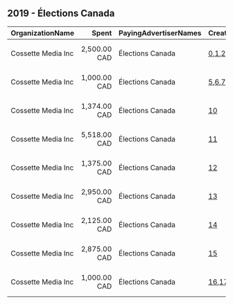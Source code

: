 ## 2019 - Élections Canada 
|OrganizationName|Spent|PayingAdvertiserNames|CreativeUrls|Impressions|Genders|AgeBrackets|CountryCodes|BillingAddresses|CandidateBallotInformation|
|:---|---:|:---|:---|---:|:---|:---|:---|:---|:---|
|Cossette Media Inc|2,500.00 CAD|Élections Canada|[0](https://www.snap.com/political-ads/asset/1ce44b8bb90c36f2056677b143db4157c35547200b07763c535550ece1f29e69?mediaType=MP4),[1](https://www.snap.com/political-ads/asset/0613b631c925e10e4dc2490525d62d8964766b30c60cf83d1ffa7d0bffe5b36e?mediaType=MP4),[2](https://www.snap.com/political-ads/asset/97b6a53e94f5084474d2e8859a3dd4c9ed94ba9a7c2aae7a6c9787367b7418a8?mediaType=MP4),[3](https://www.snap.com/political-ads/asset/6ce514bc2120da5682af00b64d8b6d643f57f1e349eb645c04408a69ee742ff5?mediaType=MP4),[4](https://www.snap.com/political-ads/asset/9b2f5fc0e0b44dfdd5bb8cf15f12ef1476b8dde8f09203e0f94239a8302d012c?mediaType=MP4)|4,289,387||18+|canada|"P.O. Box. 11613, Succ. Centre-ville,Montreal,H3C5V9,CA"||
|Cossette Media Inc|1,000.00 CAD|Élections Canada|[5](https://www.snap.com/political-ads/asset/d9bf8c1d17cd450185f715147ec42a3bb6015ffdae9656a4c7ed0b96eb3523ed?mediaType=mp4),[6](https://www.snap.com/political-ads/asset/8358a7c05237c8144193470d55fc84ff8c09add9b5180b04d7211bc952c9493c?mediaType=mp4),[7](https://www.snap.com/political-ads/asset/5d77e9893fd40a35057a1221f5dba7a3febd6ea0b8c0ca5f6bd03e5cc41c398f?mediaType=mp4),[8](https://www.snap.com/political-ads/asset/bd86f0b0161d8f9c14d1b3dd4971b935682dfd713d097dcf1eeef2741b8c8f61?mediaType=mp4),[9](https://www.snap.com/political-ads/asset/46c5ed1b04a7dbde6a337ae641e7a16e3ef8106448147ea0ce423b0cb1c3805a?mediaType=mp4)|1,735,436||18+|canada|"P.O. Box. 11613, Succ. Centre-ville,Montreal,H3C5V9,CA"||
|Cossette Media Inc|1,374.00 CAD|Élections Canada|[10](https://www.snap.com/political-ads/asset/b6a87b4368872b37f4f86dcdbec346087fac3a23686307d809c19d6dad6de6a8?mediaType=mp4)|466,274||18+|canada|"P.O. Box. 11613, Succ. Centre-ville,Montreal,H3C5V9,CA"||
|Cossette Media Inc|5,518.00 CAD|Élections Canada|[11](https://www.snap.com/political-ads/asset/30e3508d6d61ab46a3069c62e3fe20c12ad9b984c136bd3648927307bf7d3d41?mediaType=mp4)|1,933,271||18+|canada|"P.O. Box. 11613, Succ. Centre-ville,Montreal,H3C5V9,CA"||
|Cossette Media Inc|1,375.00 CAD|Élections Canada|[12](https://www.snap.com/political-ads/asset/e22d609a73db1ddaa37d7031be6a9a4ed6ad2c45b3b556c1c41ad9afda590135?mediaType=mp4)|446,544||18+|canada|"P.O. Box. 11613, Succ. Centre-ville,Montreal,H3C5V9,CA"||
|Cossette Media Inc|2,950.00 CAD|Élections Canada|[13](https://www.snap.com/political-ads/asset/30e3508d6d61ab46a3069c62e3fe20c12ad9b984c136bd3648927307bf7d3d41?mediaType=mp4)|1,063,222||18+|canada|"P.O. Box. 11613, Succ. Centre-ville,Montreal,H3C5V9,CA"||
|Cossette Media Inc|2,125.00 CAD|Élections Canada|[14](https://www.snap.com/political-ads/asset/b2e645e1e5ba36d960bc80bd0eaa064b9009b19d2103b50515e88c367dd00b0c?mediaType=mp4)|666,477||18+|canada|"P.O. Box. 11613, Succ. Centre-ville,Montreal,H3C5V9,CA"||
|Cossette Media Inc|2,875.00 CAD|Élections Canada|[15](https://www.snap.com/political-ads/asset/e0af8ce36d2069a8b31321bb8c5521cb068fe4df13c8ca72f728ab289cd00eaf?mediaType=mp4)|966,919||18+|canada|"P.O. Box. 11613, Succ. Centre-ville,Montreal,H3C5V9,CA"||
|Cossette Media Inc|1,000.00 CAD|Élections Canada|[16](https://www.snap.com/political-ads/asset/19d2b7fd306c8c11900bdf0bea7541d1098661dd44d5aa5ddeb9842549caa7a7?mediaType=mp4),[17](https://www.snap.com/political-ads/asset/7a8ed0a26f81626ccc91b28c75b7f42129062aa59b8831e71dc5583303cc6736?mediaType=mp4),[18](https://www.snap.com/political-ads/asset/bb50fb88fa4005abc114b453d2276a7e0ff1c718a14a9b542f261cdda26d6ae8?mediaType=mp4),[19](https://www.snap.com/political-ads/asset/1834e7ee70080611dad5a8660a15ed08f0d19aac4c89747d57d2010cb3c1ec7c?mediaType=mp4),[20](https://www.snap.com/political-ads/asset/972ade139b435fdf29c677cf8364bdfb775c60b39da3c4e6cb2d9d027b0ef89f?mediaType=mp4)|1,756,557||18+|canada|"P.O. Box. 11613, Succ. Centre-ville,Montreal,H3C5V9,CA"||
